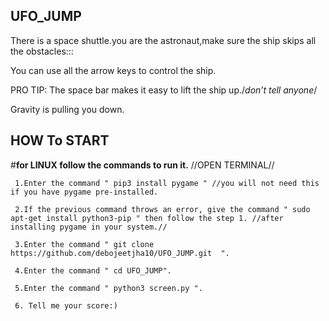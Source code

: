 ## UFO_JUMP

There is a space shuttle.you are the astronaut,make sure the ship skips all the obstacles:::

You can use all the arrow keys to control the ship.

PRO TIP: The space bar makes it easy to lift the ship up./*don’t tell anyone*/

Gravity is pulling you down.


## HOW To START

 #<b>for LINUX follow the commands to run it.</b> //OPEN TERMINAL//
 
     1.Enter the command " pip3 install pygame " //you will not need this if you have pygame pre-installed.
     
     2.If the previous command throws an error, give the command " sudo apt-get install python3-pip " then follow the step 1. //after installing pygame in your system.//
     
     3.Enter the command " git clone https://github.com/debojeetjha10/UFO_JUMP.git  ".
     
     4.Enter the command " cd UFO_JUMP".
     
     5.Enter the command " python3 screen.py ".
     
     6. Tell me your score:)

